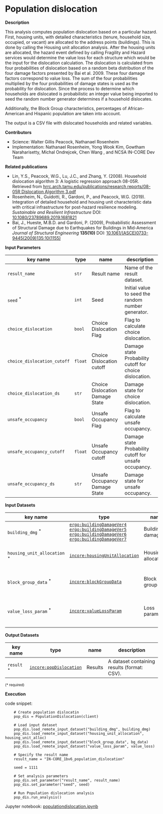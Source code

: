 # Population dislocation

**Description**

This analysis computes population dislocation based on a particular hazard. First, housing units, with detailed characteristics 
(tenure, household size, occupied, or vacant) are allocated to the address points (buildings). This is done by calling the Housing unit allocation analysis.
After the housing units are allocated, the hazard event defined by calling Fragility and Hazard services would determine 
the value loss for each structure which would be the input for the dislocation calculation. The dislocation is calculated 
from four probabilities of dislocation based on a random beta distribution of the four damage factors presented by Bai et al. 2009. 
These four damage factors correspond to value loss. The sum of the four probabilities multiplied by the four probabilities 
of damage states is used as the probability for dislocation. Since the process to determine which households are dislocated 
is probabilistic an integer value being imported to seed the random number generator determines if a household dislocates.

Additionally, the Block Group characteristics, percentages of African-American and Hispanic population are taken into account. 

The output is a CSV file with dislocated households and related variables.

**Contributors**

- Science: Walter Gillis Peacock, Nathanael Rosenheim
- Implementation: Nathanael Rosenheim, Yong Wook Kim, Gowtham Naraharisetty, Michal Ondrejcek, Chen Wang , and NCSA IN-CORE Dev Team

**Related publications**

* Lin, Y.S., Peacock, W.G., Lu, J.C., and Zhang, Y. (2008). Household dislocation algorithm 3: A logistic regression approach 08-05R. 
Retrieved from [hrrc.arch.tamu.edu/publications/research reports/08-05R Dislocation Algorithm 3.pdf](https://hrrc.arch.tamu.edu/publications/research%20reports/08-05R%20Dislocation%20Algorithm%203.pdf)
* Rosenheim, N., Guidotti, R., Gardoni, P., and Peacock, W.G. (2019). Integration of detailed household and housing unit characteristic data with critical infrastructure for post-hazard resilience modeling. *Sustainable and Resilient Infrastructure* DOI: [10.1080/23789689.2019.1681821](https://doi.org/10.1080/23789689.2019.1681821)
* Bai, J., Hueste, M.B.D. and Gardoni, P. (2009), Probabilistic Assessment of Structural Damage due to Earthquakes for Buildings in Mid-America *Journal of Structural Engineering* **135(10)** DOI: [10.1061/(ASCE)0733-9445(2009)135:10(1155)](https://doi.org/10.1061/%28ASCE%290733-9445%282009%29135%3A10%281155%29)

**Input Parameters**

key name | type    | name                            | description
--- |---------|---------------------------------| ---
`result_name` | `str`   | Result name                     |  Name of the result dataset.
`seed` <sup>*</sup> | `int`   | Seed                            | Initial value to seed the random number generator.
`choice_dislocation`| `bool`  | Choice Dislocation Flag         | Flag to calculate choice dislocation.
`choice_dislocation_cutoff`| `float` | Choice Dislocation cutoff            | Damage state Probability cutoff for choice dislocation.
`choice_dislocation_ds`| `str`   | Choice Dislocation Damage State           | Damage state for choice dislocation.
`unsafe_occupancy` | `bool`  | Unsafe Occupancy Flag           | Flag to calculate unsafe occupancy.
`unsafe_occupancy_cutoff` | `float` | Unsafe Occupancy cutoff         | Damage state Probability cutoff for unsafe occupancy.
`unsafe_occupancy_ds` | `str`   | Unsafe Occupancy Damage State   | Damage state for unsafe occupancy.


**Input Datasets**

key name | type                                                                                                                                                                                                                                                                                                                                                                                                                                             | name | description
--- |--------------------------------------------------------------------------------------------------------------------------------------------------------------------------------------------------------------------------------------------------------------------------------------------------------------------------------------------------------------------------------------------------------------------------------------------------| --- | ---
`building_dmg` <sup>*</sup> | [`ergo:buildingDamageVer4`](https://tools.in-core.org/semantics/api/types/ergo:buildingDamageVer4)<br>[`ergo:buildingDamageVer5`](https://tools.in-core.org/semantics/api/types/ergo:buildingDamageVer5)<br>[`ergo:buildingDamageVer6`](https://tools.in-core.org/semantics/api/types/ergo:buildingDamageVer6)<br>[`ergo:buildingDamageVer7`](https://tools.in-core.org/semantics/api/types/ergo:buildingDamageVer7) | Building damage | A building damage dataset.
`housing_unit_allocation` <sup>*</sup> | [`incore:housingUnitAllocation`](https://tools.in-core.org/semantics/api/types/incore:housingUnitAllocation)                                                                                                                                                                                                                                                                                                                              | Housing allocation | A housing unit allocation dataset.
`block_group_data` <sup>*</sup> | [`incore:blockGroupData`](https://tools.in-core.org/semantics/api/types/incore:blockGroupData)                                                                                                                                                                                                                                                                                                                                            | Block group data | A block group racial distribution dataset.
`value_loss_param` <sup>*</sup> | [`incore:valueLossParam`](https://tools.in-core.org/semantics/api/types/incore:valueLossParam)                                                                                                                                                                                                                                                                                                                                            | Loss parameters | A table with value loss beta distribution parameters.
                    
**Output Datasets** 

key name | type | name | description
--- | --- | --- | ---
`result` <sup>*</sup> | [`incore:popDislocation`](https://tools.in-core.org/semantics/api/types/incore:popDislocation) | Results | A dataset containing results (format: CSV).

<small>(* required)</small>

**Execution**

code snippet:

```
    # Create population dislocatin
    pop_dis = PopulationDislocation(client)

    # Load input dataset
    pop_dis.load_remote_input_dataset("building_dmg", building_dmg)
    pop_dis.load_remote_input_dataset("housing_unit_allocation", housing_unit_alloc)
    pop_dis.load_remote_input_dataset("block_group_data", bg_data)
    pop_dis.load_remote_input_dataset("value_loss_param", value_loss)

    # Specify the result name
    result_name = "IN-CORE_1bv6_population_dislocation"

    seed = 1111

    # Set analysis parameters
    pop_dis.set_parameter("result_name", result_name)
    pop_dis.set_parameter("seed", seed)

    # Run Population dislocation analysis
    pop_dis.run_analysis()
```

Jupyter notebook: [populationdislocation.ipynb](https://github.com/IN-CORE/incore-docs/blob/main/notebooks/populationdislocation.ipynb)